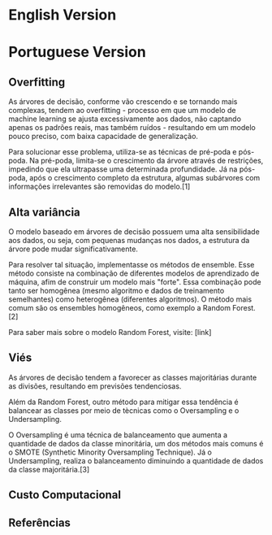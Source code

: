 # English Version


# Portuguese Version

## Overfitting

As árvores de decisão, conforme vão crescendo e se tornando mais complexas, tendem ao overfitting - processo em que um modelo de machine learning  se ajusta excessivamente aos dados, não captando apenas os padrões reais, mas também ruídos - resultando em um modelo pouco preciso, com baixa capacidade de generalização.

Para solucionar esse problema, utiliza-se as técnicas de pré-poda e pós-poda. Na pré-poda, limita-se o crescimento da árvore através de restrições, impedindo que ela ultrapasse uma determinada profundidade. Já na pós-poda, após o crescimento completo da estrutura, algumas subárvores com informações irrelevantes são removidas do modelo.[1]

## Alta variância

O modelo baseado em árvores de decisão possuem uma alta sensibilidade aos dados, ou seja, com pequenas mudanças nos dados, a estrutura da árvore pode mudar significativamente.

Para resolver tal situação, implementasse os métodos de ensemble. Esse método consiste na combinação de diferentes modelos de aprendizado de máquina, afim de construir um modelo mais "forte". Essa combinação pode tanto ser homogênea (mesmo algoritmo e dados de treinamento semelhantes) como heterogênea (diferentes algoritmos). O método mais comum são os ensembles homogêneos, como exemplo a Random Forest.[2]

Para saber mais sobre o modelo Random Forest, visite: [link]

## Viés

As árvores de decisão tendem a favorecer as classes majoritárias durante as divisões, resultando em previsões tendenciosas.

Além da Random Forest, outro método para mitigar essa tendência é balancear as classes por meio de tècnicas como o Oversampling e o Undersampling.

O Oversampling é uma técnica de balanceamento que aumenta a quantidade de dados da classe minoritária, um dos métodos mais comuns é o SMOTE (Synthetic Minority Oversampling Technique). Já o Undersampling, realiza o balanceamento diminuindo a quantidade de dados da classe majoritária.[3]

## Custo Computacional


## Referências
